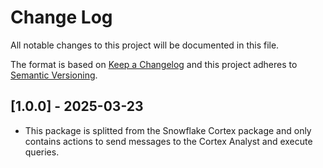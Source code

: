 # Change Log

All notable changes to this project will be documented in this file.

The format is based on [Keep a Changelog](https://keepachangelog.com/)
and this project adheres to [Semantic Versioning](https://semver.org/).

## [1.0.0] - 2025-03-23

- This package is splitted from the Snowflake Cortex package and only contains actions to send messages to the Cortex Analyst and execute queries.
